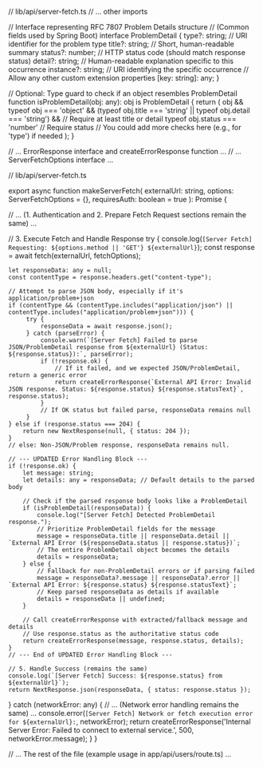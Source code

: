 // lib/api/server-fetch.ts
// ... other imports

// Interface representing RFC 7807 Problem Details structure
// (Common fields used by Spring Boot)
interface ProblemDetail {
type?: string;       // URI identifier for the problem type
title?: string;      // Short, human-readable summary
status?: number;     // HTTP status code (should match response status)
detail?: string;     // Human-readable explanation specific to this occurrence
instance?: string;   // URI identifying the specific occurrence
// Allow any other custom extension properties
[key: string]: any;
}

// Optional: Type guard to check if an object resembles ProblemDetail
function isProblemDetail(obj: any): obj is ProblemDetail {
return (
obj &&
typeof obj === 'object' &&
(typeof obj.title === 'string' || typeof obj.detail === 'string') && // Require at least title or detail
typeof obj.status === 'number' // Require status
// You could add more checks here (e.g., for 'type') if needed
);
}

// ... ErrorResponse interface and createErrorResponse function ...
// ... ServerFetchOptions interface ...


// lib/api/server-fetch.ts

export async function makeServerFetch(
externalUrl: string,
options: ServerFetchOptions = {},
requiresAuth: boolean = true
): Promise<NextResponse> {

// ... (1. Authentication and 2. Prepare Fetch Request sections remain the same) ...

// 3. Execute Fetch and Handle Response
try {
console.log(`[Server Fetch] Requesting: ${options.method || 'GET'} ${externalUrl}`);
const response = await fetch(externalUrl, fetchOptions);

    let responseData: any = null;
    const contentType = response.headers.get("content-type");

    // Attempt to parse JSON body, especially if it's application/problem+json
    if (contentType && (contentType.includes("application/json") || contentType.includes("application/problem+json"))) {
         try {
             responseData = await response.json();
         } catch (parseError) {
             console.warn(`[Server Fetch] Failed to parse JSON/ProblemDetail response from ${externalUrl} (Status: ${response.status}):`, parseError);
             if (!response.ok) {
                 // If it failed, and we expected JSON/ProblemDetail, return a generic error
                 return createErrorResponse(`External API Error: Invalid JSON response. Status: ${response.status} ${response.statusText}`, response.status);
             }
             // If OK status but failed parse, responseData remains null
         }
    } else if (response.status === 204) {
        return new NextResponse(null, { status: 204 });
    }
    // else: Non-JSON/Problem response, responseData remains null.

    // --- UPDATED Error Handling Block ---
    if (!response.ok) {
        let message: string;
        let details: any = responseData; // Default details to the parsed body

        // Check if the parsed response body looks like a ProblemDetail
        if (isProblemDetail(responseData)) {
            console.log("[Server Fetch] Detected ProblemDetail response.");
            // Prioritize ProblemDetail fields for the message
            message = responseData.title || responseData.detail || `External API Error (${responseData.status || response.status})`;
            // The entire ProblemDetail object becomes the details
            details = responseData;
        } else {
            // Fallback for non-ProblemDetail errors or if parsing failed
            message = responseData?.message || responseData?.error || `External API Error: ${response.status} ${response.statusText}`;
            // Keep parsed responseData as details if available
            details = responseData || undefined;
        }

        // Call createErrorResponse with extracted/fallback message and details
        // Use response.status as the authoritative status code
        return createErrorResponse(message, response.status, details);
    }
    // --- End of UPDATED Error Handling Block ---

    // 5. Handle Success (remains the same)
    console.log(`[Server Fetch] Success: ${response.status} from ${externalUrl}`);
    return NextResponse.json(responseData, { status: response.status });

} catch (networkError: any) {
// ... (Network error handling remains the same) ...
console.error(`[Server Fetch] Network or fetch execution error for ${externalUrl}:`, networkError);
return createErrorResponse('Internal Server Error: Failed to connect to external service.', 500, networkError.message);
}
}

// ... The rest of the file (example usage in app/api/users/route.ts) ...
